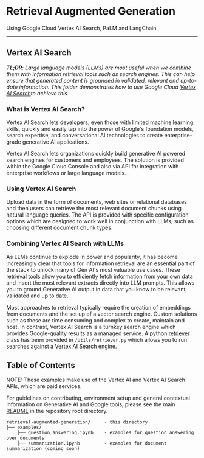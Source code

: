 # Retrieval Augmented Generation

Using Google Cloud Vertex AI Search, PaLM and LangChain

---

## Vertex AI Search

_**TL;DR**: Large language models (LLMs) are most useful when we combine them with information retrieval tools such as search engines. This can help ensure that generated content is grounded in validated, relevant and up-to-date information._
_This folder demonstrates how to use Google Cloud [Vertex AI Search](https://cloud.google.com/enterprise-search)to achieve this._

### What is Vertex AI Search?

Vertex AI Search lets developers, even those with limited machine learning skills, quickly and easily tap into the power of Google's foundation models, search expertise, and conversational AI technologies to create enterprise-grade generative AI applications.

Vertex AI Search lets organizations quickly build generative AI powered search engines for customers and employees. The solution is provided within the Google Cloud Console and also via API for integration with enterprise workflows or large language models.

### Using Vertex AI Search

Upload data in the form of documents, web sites or relational databases and then users can retrieve the most relevant document chunks using natural language queries. The API is provided with specific configuration options which are designed to work well in conjunction with LLMs, such as choosing different document chunk types.

### Combining Vertex AI Search with LLMs

As LLMs continue to explode in power and popularity, it has become increasingly clear that tools for information retrieval are an essential part of the stack to unlock many of Gen AI's most valuable use cases.
These retrieval tools allow you to efficiently fetch information from your own data and insert the most relevant extracts directly into LLM prompts. This allows you to ground Generative AI output in data that you know to be relevant, validated and up to date.

Most approaches to retrieval typically require the creation of embeddings from documents and the set up of a vector search engine. Custom solutions such as these are time consuming and complex to create, maintain and host. In contrast, Vertex AI Search is a turnkey search engine which provides Google-quality results as a managed service.
A python [retriever](https://python.langchain.com/docs/modules/data_connection/retrievers.html) class has been provided in `/utils/retriever.py` which allows you to run searches against a Vertex AI Search engine.

## Table of Contents

NOTE: These examples make use of the Vertex AI and Vertex AI Search APIs, which are paid services.

For guidelines on contributing, environment setup and general contextual information on Generative AI and Google tools, please see the main [README](../README.md) in the repository root directory.

```text
retrieval-augmented-generation/     - this directory
├── examples/
    ├── question_answering.ipynb    - examples for question answering over documents
    ├── summarization.ipynb         - examples for document summarization (coming soon)
```
